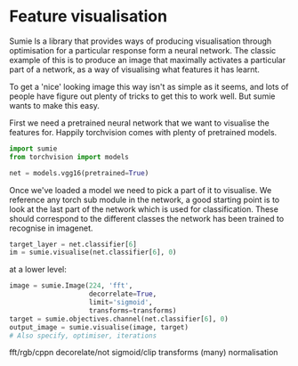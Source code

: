 # Feature visualisation

Sumie ls a library that provides ways of producing visualisation through optimisation for a particular response form a neural network. The classic example of this is to produce an image that maximally activates a particular part of a network, as a way of visualising what features it has learnt.

To get a 'nice' looking image this way isn't as simple as it seems, and lots of people have figure out plenty of tricks to get this to work well. But sumie wants to make this easy.

First we need a pretrained neural network that we want to visualise the features for. Happily torchvision comes with plenty of pretrained models.

```python
import sumie
from torchvision import models

net = models.vgg16(pretrained=True)
```

Once we've loaded a model we need to pick a part of it to visualise. We reference any torch sub module in the network, a good starting point is to look at the last part of the network which is used for classification. These should correspond to the different classes the network has been trained to recognise in imagenet.

```python
target_layer = net.classifier[6]
im = sumie.visualise(net.classifier[6], 0)
```

at a lower level:

```python
image = sumie.Image(224, 'fft',
                    decorrelate=True,
                    limit='sigmoid',
                    transforms=transforms)
target = sumie.objectives.channel(net.classifier[6], 0)
output_image = sumie.visualise(image, target)
# Also specify, optimiser, iterations
```

fft/rgb/cppn
decorelate/not
sigmoid/clip
transforms (many)
normalisation
